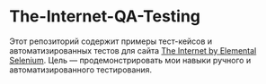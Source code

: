# The-Internet-QA-Testing
Этот репозиторий содержит примеры тест-кейсов и автоматизированных тестов для сайта [The Internet by Elemental Selenium](https://the-internet.herokuapp.com/). Цель — продемонстрировать мои навыки ручного и автоматизированного тестирования.

